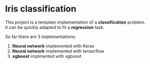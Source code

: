 Iris classification
===================


This project is a template implementation of a **classification** problem.  
It can be quickly adapted to fit a **regression** task.

So far there are 3 implementations:
1. **Neural network** implemented with Keras
2. **Neural network** implemented with tensorflow
3. **xgboost** implmented with xgboost